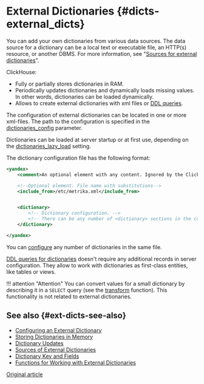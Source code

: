 # External Dictionaries {#dicts-external_dicts}

You can add your own dictionaries from various data sources. The data source for a dictionary can be a local text or executable file, an HTTP(s) resource, or another DBMS. For more information, see "[Sources for external dictionaries](external_dicts_dict_sources.md)".

ClickHouse:

- Fully or partially stores dictionaries in RAM.
- Periodically updates dictionaries and dynamically loads missing values. In other words, dictionaries can be loaded dynamically.
- Allows to create external dictionaries with xml files or [DDL queries](../create.md#create-dictionary-query).

The configuration of external dictionaries can be located in one or more xml-files. The path to the configuration is specified in the [dictionaries_config](../../operations/server_settings/settings.md#server_settings-dictionaries_config) parameter.

Dictionaries can be loaded at server startup or at first use, depending on the [dictionaries_lazy_load](../../operations/server_settings/settings.md#server_settings-dictionaries_lazy_load) setting.

The dictionary configuration file has the following format:

```xml
<yandex>
    <comment>An optional element with any content. Ignored by the ClickHouse server.</comment>

    <!--Optional element. File name with substitutions-->
    <include_from>/etc/metrika.xml</include_from>


    <dictionary>
        <!-- Dictionary configuration. -->
        <!-- There can be any number of <dictionary> sections in the configuration file. -->
    </dictionary>

</yandex>
```

You can [configure](external_dicts_dict.md) any number of dictionaries in the same file.

[DDL queries for dictionaries](../create.md#create-dictionary-query) doesn't require any additional records in server configuration. They allow to work with dictionaries as first-class entities, like tables or views.

!!! attention "Attention"
    You can convert values for a small dictionary by describing it in a `SELECT` query (see the [transform](../functions/other_functions.md) function). This functionality is not related to external dictionaries.

## See also {#ext-dicts-see-also}

- [Configuring an External Dictionary](external_dicts_dict.md)
- [Storing Dictionaries in Memory](external_dicts_dict_layout.md)
- [Dictionary Updates](external_dicts_dict_lifetime.md)
- [Sources of External Dictionaries](external_dicts_dict_sources.md)
- [Dictionary Key and Fields](external_dicts_dict_structure.md)
- [Functions for Working with External Dictionaries](../functions/ext_dict_functions.md)

[Original article](https://clickhouse.tech/docs/en/query_language/dicts/external_dicts/) <!--hide-->
